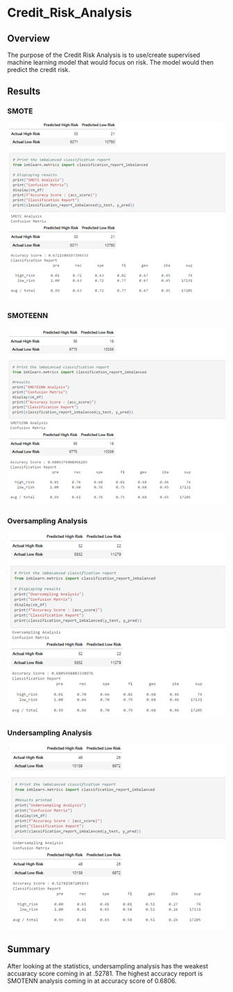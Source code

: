 # Credit_Risk_Analysis

## Overview

The purpose of the Credit Risk Analysis is to use/create supervised machine learning model that would focus on risk. The model would then predict the credit risk.

## Results

### SMOTE

![](https://github.com/landeros91/Credit_Risk_Analysis/blob/main/images/SMOTE.png)

### SMOTEENN

![](https://github.com/landeros91/Credit_Risk_Analysis/blob/main/images/combination%20sampling.png)

### Oversampling Analysis

![](https://github.com/landeros91/Credit_Risk_Analysis/blob/main/images/naive%20over%20sampling.png)

### Undersampling Analysis

![](https://github.com/landeros91/Credit_Risk_Analysis/blob/main/images/undersampling.png)


## Summary

After looking at the statistics, undersampling analysis has the weakest accuaracy score coming in at .52781. 
The highest accuracy report is SMOTENN analysis coming in at accuracy score of 0.6806.
